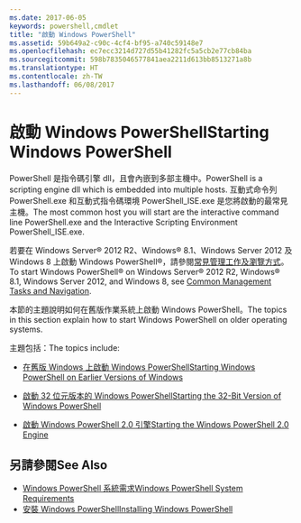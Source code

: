```yaml
---
ms.date: 2017-06-05
keywords: powershell,cmdlet
title: "啟動 Windows PowerShell"
ms.assetid: 59b649a2-c90c-4cf4-bf95-a740c59148e7
ms.openlocfilehash: ec7ecc3214d727d55b41282fc5a5cb2e77cb84ba
ms.sourcegitcommit: 598b7835046577841aea2211d613bb8513271a8b
ms.translationtype: HT
ms.contentlocale: zh-TW
ms.lasthandoff: 06/08/2017
---
```

# <a name="starting-windows-powershell"></a><span data-ttu-id="b6bcf-103">啟動 Windows PowerShell</span><span class="sxs-lookup"><span data-stu-id="b6bcf-103">Starting Windows PowerShell</span></span>
<span data-ttu-id="b6bcf-104">PowerShell 是指令碼引擎 dll，且會內嵌到多部主機中。</span><span class="sxs-lookup"><span data-stu-id="b6bcf-104">PowerShell is a scripting engine dll which is embedded into multiple hosts.</span></span>  <span data-ttu-id="b6bcf-105">互動式命令列 PowerShell.exe 和互動式指令碼環境 PowerShell_ISE.exe 是您將啟動的最常見主機。</span><span class="sxs-lookup"><span data-stu-id="b6bcf-105">The most common host you will start are the interactive command line PowerShell.exe and the Interactive Scripting Environment PowerShell_ISE.exe.</span></span>  

<span data-ttu-id="b6bcf-106">若要在 Windows Server® 2012 R2、Windows® 8.1、Windows Server 2012 及 Windows 8 上啟動 Windows PowerShell®，請參閱[常見管理工作及瀏覽方式](http://technet.microsoft.com/library/hh831491.aspx)。</span><span class="sxs-lookup"><span data-stu-id="b6bcf-106">To start Windows PowerShell® on Windows Server® 2012 R2, Windows® 8.1, Windows Server 2012, and Windows 8, see [Common Management Tasks and Navigation](http://technet.microsoft.com/library/hh831491.aspx).</span></span>

<span data-ttu-id="b6bcf-107">本節的主題說明如何在舊版作業系統上啟動 Windows PowerShell。</span><span class="sxs-lookup"><span data-stu-id="b6bcf-107">The topics in this section explain how to start Windows PowerShell on older operating systems.</span></span>

<span data-ttu-id="b6bcf-108">主題包括：</span><span class="sxs-lookup"><span data-stu-id="b6bcf-108">The topics include:</span></span>

-   [<span data-ttu-id="b6bcf-109">在舊版 Windows 上啟動 Windows PowerShell</span><span class="sxs-lookup"><span data-stu-id="b6bcf-109">Starting Windows PowerShell on Earlier Versions of Windows</span></span>](Starting-Windows-PowerShell-on-Earlier-Versions-of-Windows.md)

-   [<span data-ttu-id="b6bcf-110">啟動 32 位元版本的 Windows PowerShell</span><span class="sxs-lookup"><span data-stu-id="b6bcf-110">Starting the 32-Bit Version of Windows PowerShell</span></span>](Starting-the-32-Bit-Version-of-Windows-PowerShell.md)

-   [<span data-ttu-id="b6bcf-111">啟動 Windows PowerShell 2.0 引擎</span><span class="sxs-lookup"><span data-stu-id="b6bcf-111">Starting the Windows PowerShell 2.0 Engine</span></span>](Starting-the-Windows-PowerShell-2.0-Engine.md)

## <a name="see-also"></a><span data-ttu-id="b6bcf-112">另請參閱</span><span class="sxs-lookup"><span data-stu-id="b6bcf-112">See Also</span></span>
- [<span data-ttu-id="b6bcf-113">Windows PowerShell 系統需求</span><span class="sxs-lookup"><span data-stu-id="b6bcf-113">Windows PowerShell System Requirements</span></span>](Windows-PowerShell-System-Requirements.md)
- [<span data-ttu-id="b6bcf-114">安裝 Windows PowerShell</span><span class="sxs-lookup"><span data-stu-id="b6bcf-114">Installing Windows PowerShell</span></span>](Installing-Windows-PowerShell.md)

